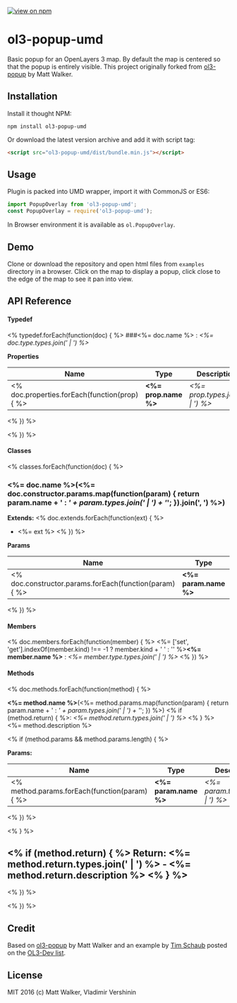 [![view on npm](http://img.shields.io/npm/v/ol3-popup-umd.svg)](https://www.npmjs.org/package/ol3-popup-umd)

# ol3-popup-umd

Basic popup for an OpenLayers 3 map. By default the map is centered so that the popup is entirely visible.
This project originally forked from [ol3-popup](https://github.com/walkermatt/ol3-popup) by Matt Walker.

## Installation

Install it thought NPM:

```shell
npm install ol3-popup-umd
```

Or download the latest version archive and add it with script tag:

```html
<script src="ol3-popup-umd/dist/bundle.min.js"></script>
```

## Usage

Plugin is packed into UMD wrapper, import it with CommonJS or ES6:

```js
import PopupOverlay from 'ol3-popup-umd';
const PopupOverlay = require('ol3-popup-umd');
```

In Browser environment it is available as `ol.PopupOverlay`.

## Demo

Clone or download the repository and open html files from `examples` directory in a browser.
Click on the map to display a popup, click close to the edge of the map to see it pan into view.

## API Reference

#### Typedef

<% typedef.forEach(function(doc) { %> 
###<%= doc.name %> : *<%= doc.type.types.join(' &#124; ') %>*

**Properties**

| Name | Type | Description | 
|------|------|-------------| 
<% doc.properties.forEach(function(prop) { %>| **<%= prop.name %>** | *<%= prop.types.join(' &#124; ') %>* | <%= prop.description %> |
<% }) %>

<% }) %>

#### Classes

<% classes.forEach(function(doc) { %> 

### <%= doc.name %>(<%= doc.constructor.params.map(function(param) { return param.name + ' : *' + param.types.join(' &#124; ') + '*'; }).join(', ') %>)
**Extends:**
<% doc.extends.forEach(function(ext) { %>
- <%= ext %>
<% }) %>

**Params**

| Name | Type | Description | 
|------|------|-------------|
<% doc.constructor.params.forEach(function(param) { %>| **<%= param.name %>** | *<%= param.types.join(' &#124; ') %>* | <%= param.description %> |
<% }) %>

#### Members
<% doc.members.forEach(function(member) { %>
<%= ['set', 'get'].indexOf(member.kind) !== -1 ? member.kind + ' ' : '' %>**<%= member.name  %>** : *<%= member.type.types.join(' &#124; ') %>*
<% }) %>

#### Methods
<% doc.methods.forEach(function(method) { %>

**<%= method.name %>**(<%= method.params.map(function(param) { return param.name + ' : *' + param.types.join(' &#124; ') + '*'; }) %>) <% if (method.return) { %>: *<%= method.return.types.join(' &#124; ') %>* <% } %>
<%= method.description %>

<% if (method.params && method.params.length) { %>

**Params:**

| Name | Type | Description | 
|------|------|-------------|
<% method.params.forEach(function(param) { %>| **<%= param.name %>** | *<%= param.types.join(' &#124; ') %>* | <%= param.description %> |
<% }) %>

<% } %>

<% if (method.return) { %>
**Return:**
<%= method.return.types.join(' &#124; ') %> - <%= method.return.description %>
<% } %>
--------- 
<% }) %>

<% }) %>

## Credit

Based on [ol3-popup](https://github.com/walkermatt/ol3-popup) by Matt Walker and
an example by [Tim Schaub](https://github.com/tschaub) posted on the [OL3-Dev list](https://groups.google.com/forum/#!forum/ol3-dev).

## License

MIT 2016 (c) Matt Walker, Vladimir Vershinin
